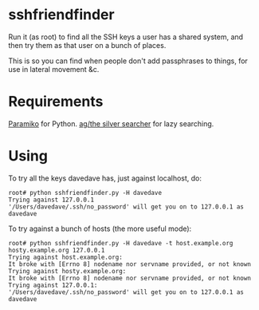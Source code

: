 # sshfriendfinder

Run it (as root) to find all the SSH keys a user has a shared system, and then try them as that user on a bunch of places.

This is so you can find when people don't add passphrases to things, for use in lateral movement &c.

# Requirements

[Paramiko](http://www.paramiko.org/) for Python.
[ag/the silver searcher](http://betterthanack.com/) for lazy searching.

# Using

To try all the keys davedave has, just against localhost, do:

```
root# python sshfriendfinder.py -H davedave
Trying against 127.0.0.1
'/Users/davedave/.ssh/no_password' will get you on to 127.0.0.1 as davedave
```

To try against a bunch of hosts (the more useful mode):

```
root# python sshfriendfinder.py -H davedave -t host.example.org hosty.example.org 127.0.0.1
Trying against host.example.org:
It broke with [Errno 8] nodename nor servname provided, or not known
Trying against hosty.example.org:
It broke with [Errno 8] nodename nor servname provided, or not known
Trying against 127.0.0.1:
'/Users/davedave/.ssh/no_password' will get you on to 127.0.0.1 as davedave
```
